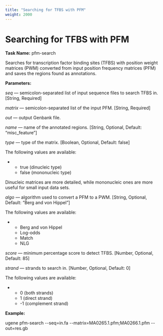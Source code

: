```yaml
---
title: "Searching for TFBS with PFM"
weight: 2000
---
```



# Searching for TFBS with PFM

**Task Name:** pfm-search

Searches for transcription factor binding sites (TFBS) with position weight matrices (PWM) converted from input position frequency matrices (PFM) and saves the regions found as annotations.

**Parameters:**

_seq_ — semicolon-separated list of input sequence files to search TFBS in. \[String, Required\]

_matrix_ — semicolon-separated list of the input PFM. \[String, Required\]

_out_ — output Genbank file.

_name_ — name of the annotated regions. \[String, Optional, Default: “misc\_feature”\]

_type_ — type of the matrix. \[Boolean, Optional, Default: false\]

The following values are available:

*   *   true (dinucleic type)
    *   false (mononucleic type)

Dinucleic matrices are more detailed, while mononucleic ones are more useful for small input data sets.

_algo_ — algorithm used to convert a PFM to a PWM. \[String, Optional, Default: “Berg and von Hippel”\]

The following values are available:

*   *   Berg and von Hippel
    *   Log-odds
    *   Match
    *   NLG

_score_ — minimum percentage score to detect TFBS. \[Number, Optional, Default: 85\]

_strand_ — strands to search in. \[Number, Optional, Default: 0\]

The following values are available:

*   *   0 (both strands)
    *   1 (direct strand)
    *   \-1 (complement strand)

**Example:**

ugene pfm-search --seq=in.fa --matrix=MA0265.1.pfm;MA0266.1.pfm --out=res.gb
